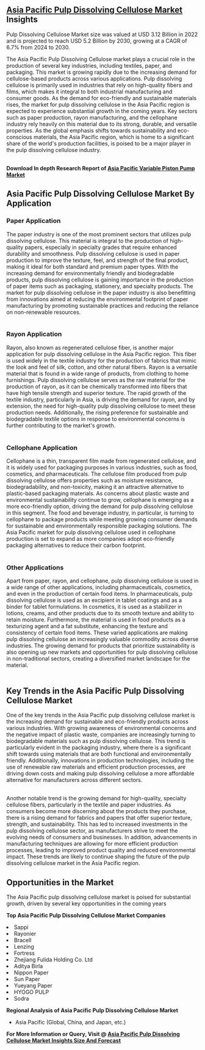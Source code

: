 <h2><a href="https://www.verifiedmarketreports.com/download-sample/?rid=339216&amp;utm_source=Github-Feb&amp;utm_medium=225" target="_blank">Asia Pacific Pulp Dissolving Cellulose Market</a> Insights</h2><p>Pulp Dissolving Cellulose Market size was valued at USD 3.12 Billion in 2022 and is projected to reach USD 5.2 Billion by 2030, growing at a CAGR of 6.7% from 2024 to 2030.</p><p><p>The Asia Pacific Pulp Dissolving Cellulose market plays a crucial role in the production of several key industries, including textiles, paper, and packaging. This market is growing rapidly due to the increasing demand for cellulose-based products across various applications. Pulp dissolving cellulose is primarily used in industries that rely on high-quality fibers and films, which makes it integral to both industrial manufacturing and consumer goods. As the demand for eco-friendly and sustainable materials rises, the market for pulp dissolving cellulose in the Asia Pacific region is expected to experience substantial growth in the coming years. Key sectors such as paper production, rayon manufacturing, and the cellophane industry rely heavily on this material due to its strong, durable, and versatile properties. As the global emphasis shifts towards sustainability and eco-conscious materials, the Asia Pacific region, which is home to a significant share of the world's production facilities, is poised to be a major player in the pulp dissolving cellulose industry.<br><br><p><strong>Download In depth Research Report of <a href="https://www.verifiedmarketreports.com/download-sample/?rid=236118&amp;utm_source=Pulse-Dec&amp;utm_medium=225" target="_blank">Asia Pacific Variable Piston Pump Market</a></strong></p></p> <h2>Asia Pacific Pulp Dissolving Cellulose Market By Application</h2> <h3>Paper Application</h3> <p>The paper industry is one of the most prominent sectors that utilizes pulp dissolving cellulose. This material is integral to the production of high-quality papers, especially in specialty grades that require enhanced durability and smoothness. Pulp dissolving cellulose is used in paper production to improve the texture, feel, and strength of the final product, making it ideal for both standard and premium paper types. With the increasing demand for environmentally friendly and biodegradable products, pulp dissolving cellulose is gaining importance in the production of paper items such as packaging, stationery, and specialty products. The market for pulp dissolving cellulose in the paper industry is also benefitting from innovations aimed at reducing the environmental footprint of paper manufacturing by promoting sustainable practices and reducing the reliance on non-renewable resources.<br><br> <h3>Rayon Application</h3> <p>Rayon, also known as regenerated cellulose fiber, is another major application for pulp dissolving cellulose in the Asia Pacific region. This fiber is used widely in the textile industry for the production of fabrics that mimic the look and feel of silk, cotton, and other natural fibers. Rayon is a versatile material that is found in a wide range of products, from clothing to home furnishings. Pulp dissolving cellulose serves as the raw material for the production of rayon, as it can be chemically transformed into fibers that have high tensile strength and superior texture. The rapid growth of the textile industry, particularly in Asia, is driving the demand for rayon, and by extension, the need for high-quality pulp dissolving cellulose to meet these production needs. Additionally, the rising preference for sustainable and biodegradable textile options in response to environmental concerns is further contributing to the market's growth.<br><br> <h3>Cellophane Application</h3> <p>Cellophane is a thin, transparent film made from regenerated cellulose, and it is widely used for packaging purposes in various industries, such as food, cosmetics, and pharmaceuticals. The cellulose film produced from pulp dissolving cellulose offers properties such as moisture resistance, biodegradability, and non-toxicity, making it an attractive alternative to plastic-based packaging materials. As concerns about plastic waste and environmental sustainability continue to grow, cellophane is emerging as a more eco-friendly option, driving the demand for pulp dissolving cellulose in this segment. The food and beverage industry, in particular, is turning to cellophane to package products while meeting growing consumer demands for sustainable and environmentally responsible packaging solutions. The Asia Pacific market for pulp dissolving cellulose used in cellophane production is set to expand as more companies adopt eco-friendly packaging alternatives to reduce their carbon footprint.<br><br> <h3>Other Applications</h3> <p>Apart from paper, rayon, and cellophane, pulp dissolving cellulose is used in a wide range of other applications, including pharmaceuticals, cosmetics, and even in the production of certain food items. In pharmaceuticals, pulp dissolving cellulose is used as an excipient in tablet coatings and as a binder for tablet formulations. In cosmetics, it is used as a stabilizer in lotions, creams, and other products due to its smooth texture and ability to retain moisture. Furthermore, the material is used in food products as a texturizing agent and a fat substitute, enhancing the texture and consistency of certain food items. These varied applications are making pulp dissolving cellulose an increasingly valuable commodity across diverse industries. The growing demand for products that prioritize sustainability is also opening up new markets and opportunities for pulp dissolving cellulose in non-traditional sectors, creating a diversified market landscape for the material.<br><br> <h2>Key Trends in the Asia Pacific Pulp Dissolving Cellulose Market</h2> <p>One of the key trends in the Asia Pacific pulp dissolving cellulose market is the increasing demand for sustainable and eco-friendly products across various industries. With growing awareness of environmental concerns and the negative impact of plastic waste, companies are increasingly turning to biodegradable materials such as pulp dissolving cellulose. This trend is particularly evident in the packaging industry, where there is a significant shift towards using materials that are both functional and environmentally friendly. Additionally, innovations in production technologies, including the use of renewable raw materials and efficient production processes, are driving down costs and making pulp dissolving cellulose a more affordable alternative for manufacturers across different sectors.<br><br> <p>Another notable trend is the growing demand for high-quality, specialty cellulose fibers, particularly in the textile and paper industries. As consumers become more discerning about the products they purchase, there is a rising demand for fabrics and papers that offer superior texture, strength, and sustainability. This has led to increased investments in the pulp dissolving cellulose sector, as manufacturers strive to meet the evolving needs of consumers and businesses. In addition, advancements in manufacturing techniques are allowing for more efficient production processes, leading to improved product quality and reduced environmental impact. These trends are likely to continue shaping the future of the pulp dissolving cellulose market in the Asia Pacific region.</p> <h2>Opportunities in the Market</h2> <p>The Asia Pacific pulp dissolving cellulose market is poised for substantial growth, driven by several key opportunities in the coming years</p><p><strong>Top Asia Pacific Pulp Dissolving Cellulose Market Companies</strong></p><div data-test-id=""><p><li>Sappi</li><li> Rayonier</li><li> Bracell</li><li> Lenzing</li><li> Fortress</li><li> Zhejiang Fulida Holding Co. Ltd</li><li> Aditya Birla</li><li> Nippon Paper</li><li> Sun Paper</li><li> Yueyang Paper</li><li> HYOGO PULP</li><li> Sodra</li></p><div><strong>Regional Analysis of&nbsp;Asia Pacific Pulp Dissolving Cellulose Market</strong></div><ul><li dir="ltr"><p dir="ltr">Asia Pacific (Global, China, and Japan, etc.)</p></li></ul><p><strong>For More Information or Query, Visit @&nbsp;</strong><strong><a href="https://www.verifiedmarketreports.com/product/pulp-dissolving-cellulose-market/?utm_source=Github-Feb&amp;utm_medium=225" target="_blank">Asia Pacific Pulp Dissolving Cellulose Market Insights Size And Forecast</a></strong></p></div><h2>&nbsp;</h2><div data-test-id="">&nbsp;</div>
